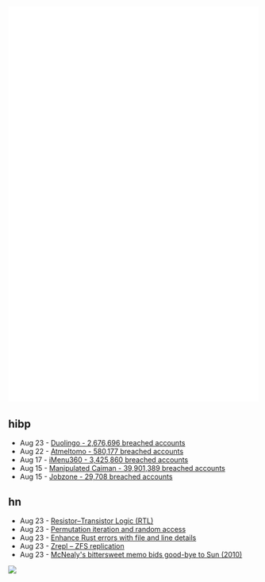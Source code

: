 ![Metrics](https://raw.githubusercontent.com/phixion/phixion/master/metrics.svg)

## hibp

<!--
for https://github.com/phixion/phixion/blob/main/.github/workflows/feeds.yml
-->
<!--START_SECTION:haveibeenpwnd-->
- Aug 23 - [Duolingo - 2,676,696 breached accounts](https://haveibeenpwned.com/PwnedWebsites#Duolingo)
- Aug 22 - [Atmeltomo - 580,177 breached accounts](https://haveibeenpwned.com/PwnedWebsites#Atmeltomo)
- Aug 17 - [iMenu360 - 3,425,860 breached accounts](https://haveibeenpwned.com/PwnedWebsites#iMenu360)
- Aug 15 - [Manipulated Caiman - 39,901,389 breached accounts](https://haveibeenpwned.com/PwnedWebsites#ManipulatedCaiman)
- Aug 15 - [Jobzone - 29,708 breached accounts](https://haveibeenpwned.com/PwnedWebsites#Jobzone)
<!--END_SECTION:haveibeenpwnd-->

## hn

<!--
for https://github.com/phixion/phixion/blob/main/.github/workflows/feeds.yml
-->
<!--START_SECTION:hn-->
- Aug 23 - [Resistor–Transistor Logic (RTL)](https://en.wikipedia.org/wiki/Resistor%E2%80%93transistor_logic)
- Aug 23 - [Permutation iteration and random access](https://blog.demofox.org/2023/08/22/permutation-iteration-and-random-access/)
- Aug 23 - [Enhance Rust errors with file and line details](https://crates.io/crates/wherr)
- Aug 23 - [Zrepl – ZFS replication](https://zrepl.github.io/)
- Aug 23 - [McNealy's bittersweet memo bids good-bye to Sun (2010)](https://www.cnet.com/culture/mcnealys-bittersweet-memo-bids-good-bye-to-sun-20000017/)
<!--END_SECTION:hn-->

<!--
for https://yhype.me
-->
![](https://hit.yhype.me/github/profile?user_id=13013670)
